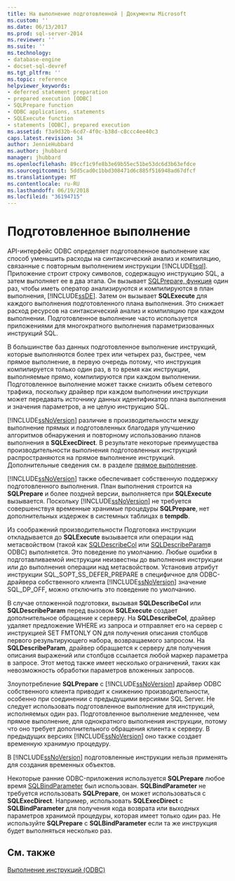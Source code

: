 ```yaml
---
title: На выполнение подготовленной | Документы Microsoft
ms.custom: ''
ms.date: 06/13/2017
ms.prod: sql-server-2014
ms.reviewer: ''
ms.suite: ''
ms.technology:
- database-engine
- docset-sql-devref
ms.tgt_pltfrm: ''
ms.topic: reference
helpviewer_keywords:
- deferred statement preparation
- prepared execution [ODBC]
- SQLPrepare function
- ODBC applications, statements
- SQLExecute function
- statements [ODBC], prepared execution
ms.assetid: f3a9d32b-6cd7-4f0c-b38d-c8ccc4ee40c3
caps.latest.revision: 34
author: JennieHubbard
ms.author: jhubbard
manager: jhubbard
ms.openlocfilehash: 89ccf1c9fe8b3e69b55ec51be53dc6d3b63efdce
ms.sourcegitcommit: 5dd5cad0c1bbd308471d6c885f516948ad67dfcf
ms.translationtype: MT
ms.contentlocale: ru-RU
ms.lasthandoff: 06/19/2018
ms.locfileid: "36194715"
---
```

# <a name="prepared-execution"></a>Подготовленное выполнение
  API-интерфейс ODBC определяет подготовленное выполнение как способ уменьшить расходы на синтаксический анализ и компиляцию, связанные с повторным выполнением инструкции [!INCLUDE[tsql](../../../includes/tsql-md.md)]. Приложение строит строку символов, содержащую инструкцию SQL, а затем выполняет ее в два этапа. Он вызывает [SQLPrepare, функция](http://go.microsoft.com/fwlink/?LinkId=59360) один раз, чтобы иметь оператор анализируются и компилируются в план выполнения, [!INCLUDE[ssDE](../../../includes/ssde-md.md)]. Затем он вызывает **SQLExecute** для каждого выполнения подготовленного плана выполнения. Это снижает расход ресурсов на синтаксический анализ и компиляцию при каждом выполнении. Подготовленное выполнение часто используется приложениями для многократного выполнения параметризованных инструкций SQL.  
  
 В большинстве баз данных подготовленное выполнение инструкций, которые выполняются более трех или четырех раз, быстрее, чем прямое выполнение, в первую очередь потому, что инструкция компилируется только один раз, в то время как инструкции, выполняемые прямо, компилируются при каждом выполнении. Подготовленное выполнение может также снизить объем сетевого трафика, поскольку драйвер при каждом выполнении инструкции может передавать источнику данных идентификатор плана выполнения и значения параметров, а не целую инструкцию SQL.  
  
 [!INCLUDE[ssNoVersion](../../../includes/ssnoversion-md.md)] различие в производительности между выполнение прямых и подготовленных благодаря улучшению алгоритмов обнаружения и повторному использованию планов выполнения в **SQLExecDirect**. В результате некоторые преимущества производительности выполнения подготовленных инструкций распространяются на прямое выполнение инструкций. Дополнительные сведения см. в разделе [прямое выполнение](direct-execution.md).  
  
 [!INCLUDE[ssNoVersion](../../../includes/ssnoversion-md.md)] также обеспечивает собственную поддержку подготовленного выполнения. План выполнения строится на **SQLPrepare** и более поздней версии, выполняется при **SQLExecute** вызывается. Поскольку [!INCLUDE[ssNoVersion](../../../includes/ssnoversion-md.md)] не требуется совершенствуя временные хранимые процедуры **SQLPrepare**, нет дополнительных издержек в системных таблицах в **tempdb**.  
  
 Из соображений производительности Подготовка инструкции откладывается до **SQLExecute** вызывается или операции над метасвойством (такой как [SQLDescribeCol](../../native-client-odbc-api/sqldescribecol.md) или [SQLDescribeParam](../../native-client-odbc-api/sqldescribeparam.md)в ODBC) выполняется. Это поведение по умолчанию. Любые ошибки в подготавливаемой инструкции неизвестны до выполнения инструкции или до выполнения операции над метасвойством. Установив атрибут инструкции SQL_SOPT_SS_DEFER_PREPARE в специфичное для ODBC-драйвера собственного клиента [!INCLUDE[ssNoVersion](../../../includes/ssnoversion-md.md)] значение SQL_DP_OFF, можно отключить это поведение по умолчанию.  
  
 В случае отложенной подготовки, вызывая **SQLDescribeCol** или **SQLDescribeParam** перед вызовом **SQLExecute** создает дополнительное обращение к серверу. На **SQLDescribeCol**, драйвер удаляет предложение WHERE из запроса и отправляет его на сервер с инструкцией SET FMTONLY ON для получения описания столбцов первого результирующего набора, возвращаемого запросом. На **SQLDescribeParam**, драйвер обращается к серверу для получения описания выражений или столбцов ссылается любой маркер параметра в запросе. Этот метод также имеет несколько ограничений, таких как невозможность обработки параметров вложенных запросов.  
  
 Злоупотребление **SQLPrepare** с [!INCLUDE[ssNoVersion](../../../includes/ssnoversion-md.md)] драйвер ODBC собственного клиента приводит к снижению производительности, особенно при соединении с предыдущими версиями SQL Server. Не следует использовать подготовленное выполнение для инструкций, исполняемых один раз. Подготовленное выполнение медленнее, чем прямое выполнение, для однократного выполнения инструкции, потому что оно требует дополнительного обращения клиента к серверу. В предыдущих версиях [!INCLUDE[ssNoVersion](../../../includes/ssnoversion-md.md)] оно также создает временную хранимую процедуру.  
  
 В [!INCLUDE[ssNoVersion](../../../includes/ssnoversion-md.md)] подготовленные инструкции нельзя применять для создания временных объектов.  
  
 Некоторые ранние ODBC-приложения используется **SQLPrepare** любое время [SQLBindParameter](../../native-client-odbc-api/sqlbindparameter.md) был использован. **SQLBindParameter** не требуется использовать **SQLPrepare**, он может использоваться с **SQLExecDirect**. Например, использовать **SQLExecDirect** с **SQLBindParameter** для получения кода возврата или выходных параметров хранимой процедуры, которая имеет только один раз. Не используйте **SQLPrepare** с **SQLBindParameter** если та же инструкция будет выполняться несколько раз.  
  
## <a name="see-also"></a>См. также  
 [Выполнение инструкций &#40;ODBC&#41;](executing-statements-odbc.md)  
  
  